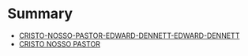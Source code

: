 # Summary

* [CRISTO-NOSSO-PASTOR-EDWARD-DENNETT-EDWARD-DENNETT](README.md)
* [CRISTO NOSSO PASTOR](cristo_nosso_pastor.md)

